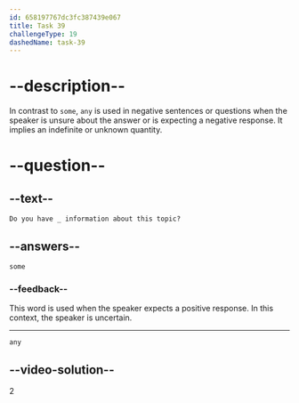 ```yaml
---
id: 658197767dc3fc387439e067
title: Task 39
challengeType: 19
dashedName: task-39
---
```


# --description--

In contrast to `some`, `any` is used in negative sentences or questions when the speaker is unsure about the answer or is expecting a negative response. It implies an indefinite or unknown quantity.

# --question--

## --text--

`Do you have _ information about this topic?`

## --answers--

`some`

### --feedback--

This word is used when the speaker expects a positive response. In this context, the speaker is uncertain.

---

`any`

## --video-solution--

2
